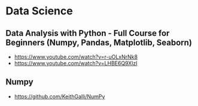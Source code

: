 # Data Science

## Data Analysis with Python - Full Course for Beginners (Numpy, Pandas, Matplotlib, Seaborn)
* https://www.youtube.com/watch?v=r-uOLxNrNk8
* https://www.youtube.com/watch?v=LHBE6Q9XlzI

## Numpy
* https://github.com/KeithGalli/NumPy
